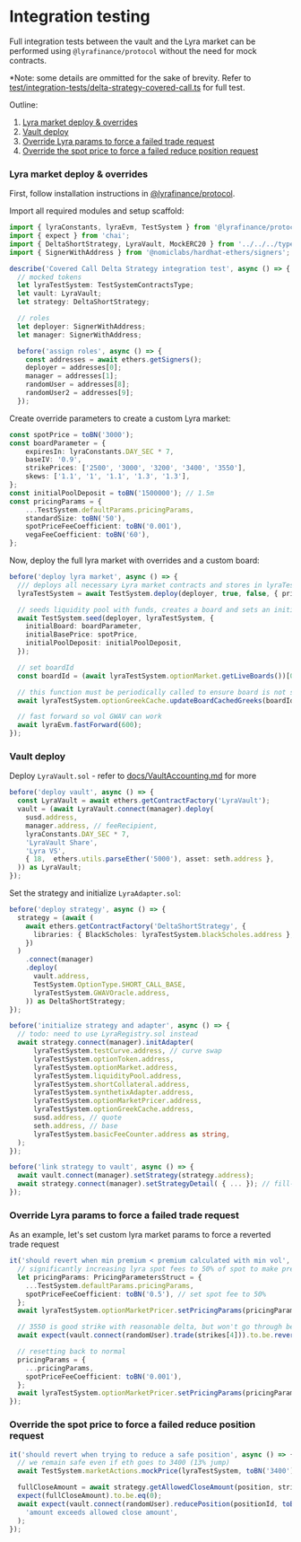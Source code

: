 # Integration testing

Full integration tests between the vault and the Lyra market can be performed using `@lyrafinance/protocol` without the need for mock contracts.

*Note: some details are ommitted for the sake of brevity. Refer to [test/integration-tests/delta-strategy-covered-call.ts](test/integration-tests/delta-strategy-covered-call.ts) for full test.

Outline: 
1. [Lyra market deploy & overrides](#lyra)
3. [Vault deploy](#vault)
4. [Override Lyra params to force a failed trade request](#screen)
5. [Override the spot price to force a failed reduce position request](#reduce)

### Lyra market deploy & overrides <a name="lyra"></a>
First, follow installation instructions in [@lyrafinance/protocol](https://www.npmjs.com/package/@lyrafinance/protocol). 

Import all required modules and setup scaffold:
```typescript
import { lyraConstants, lyraEvm, TestSystem } from '@lyrafinance/protocol';
import { expect } from 'chai';
import { DeltaShortStrategy, LyraVault, MockERC20 } from '../../../typechain-types';
import { SignerWithAddress } from '@nomiclabs/hardhat-ethers/signers';

describe('Covered Call Delta Strategy integration test', async () => {
  // mocked tokens
  let lyraTestSystem: TestSystemContractsType;
  let vault: LyraVault;
  let strategy: DeltaShortStrategy;

  // roles
  let deployer: SignerWithAddress;
  let manager: SignerWithAddress;

  before('assign roles', async () => {
    const addresses = await ethers.getSigners();
    deployer = addresses[0];
    manager = addresses[1];
    randomUser = addresses[8];
    randomUser2 = addresses[9];
  });
```

Create override parameters to create a custom Lyra market:
```typescript
const spotPrice = toBN('3000');
const boardParameter = {
    expiresIn: lyraConstants.DAY_SEC * 7,
    baseIV: '0.9',
    strikePrices: ['2500', '3000', '3200', '3400', '3550'],
    skews: ['1.1', '1', '1.1', '1.3', '1.3'],
};
const initialPoolDeposit = toBN('1500000'); // 1.5m
const pricingParams = {
    ...TestSystem.defaultParams.pricingParams,
    standardSize: toBN('50'),
    spotPriceFeeCoefficient: toBN('0.001'),
    vegaFeeCoefficient: toBN('60'),
};
```

Now, deploy the full lyra market with overrides and a custom board:
```typescript
before('deploy lyra market', async () => {
  /// deploys all necessary Lyra market contracts and stores in lyraTestSystem
  lyraTestSystem = await TestSystem.deploy(deployer, true, false, { pricingParams });

  // seeds liquidity pool with funds, creates a board and sets an initial base price
  await TestSystem.seed(deployer, lyraTestSystem, {
    initialBoard: boardParameter,
    initialBasePrice: spotPrice,
    initialPoolDeposit: initialPoolDeposit,
  });

  // set boardId
  const boardId = (await lyraTestSystem.optionMarket.getLiveBoards())[0];

  // this function must be periodically called to ensure board is not stale and can accept trades
  await lyraTestSystem.optionGreekCache.updateBoardCachedGreeks(boardId);

  // fast forward so vol GWAV can work
  await lyraEvm.fastForward(600);
});
```

### Vault deploy <a name="vault"></a>

Deploy `LyraVault.sol` - refer to [docs/VaultAccounting.md](docs/VaultAccounting.md) for more
```typescript
before('deploy vault', async () => {
  const LyraVault = await ethers.getContractFactory('LyraVault');
  vault = (await LyraVault.connect(manager).deploy(
    susd.address,
    manager.address, // feeRecipient,
    lyraConstants.DAY_SEC * 7,
    'LyraVault Share',
    'Lyra VS',
    { 18,  ethers.utils.parseEther('5000'), asset: seth.address },
  )) as LyraVault;
});
```

Set the strategy and initialize `LyraAdapter.sol`:
```typescript
before('deploy strategy', async () => {
  strategy = (await (
    await ethers.getContractFactory('DeltaShortStrategy', {
      libraries: { BlackScholes: lyraTestSystem.blackScholes.address },
    })
  )
    .connect(manager)
    .deploy(
      vault.address,
      TestSystem.OptionType.SHORT_CALL_BASE,
      lyraTestSystem.GWAVOracle.address,
    )) as DeltaShortStrategy;
});

before('initialize strategy and adapter', async () => {
  // todo: need to use LyraRegistry.sol instead
  await strategy.connect(manager).initAdapter(
      lyraTestSystem.testCurve.address, // curve swap
      lyraTestSystem.optionToken.address,
      lyraTestSystem.optionMarket.address,
      lyraTestSystem.liquidityPool.address,
      lyraTestSystem.shortCollateral.address,
      lyraTestSystem.synthetixAdapter.address,
      lyraTestSystem.optionMarketPricer.address,
      lyraTestSystem.optionGreekCache.address,
      susd.address, // quote
      seth.address, // base
      lyraTestSystem.basicFeeCounter.address as string,
  );
});

before('link strategy to vault', async () => {
  await vault.connect(manager).setStrategy(strategy.address);
  await strategy.connect(manager).setStrategyDetail( { ... }); // fill-in your strategy params 
});
```
### Override Lyra params to force a failed trade request <a name="screen"></a>

As an example, let's set custom lyra market params to force a reverted trade request

```typescript
it('should revert when min premium < premium calculated with min vol', async () => {
  // significantly increasing lyra spot fees to 50% of spot to make premiums below threshold
  let pricingParams: PricingParametersStruct = {
    ...TestSystem.defaultParams.pricingParams,
    spotPriceFeeCoefficient: toBN('0.5'), // set spot fee to 50%
  };
  await lyraTestSystem.optionMarketPricer.setPricingParams(pricingParams);

  // 3550 is good strike with reasonable delta, but won't go through because premium will be too low.
  await expect(vault.connect(randomUser).trade(strikes[4])).to.be.revertedWith('TotalCostOutsideOfSpecifiedBounds');

  // resetting back to normal
  pricingParams = {
    ...pricingParams,
    spotPriceFeeCoefficient: toBN('0.001'),
  };
  await lyraTestSystem.optionMarketPricer.setPricingParams(pricingParams);
});
```

### Override the spot price to force a failed reduce position request <a name="reduce"></a>

```typescript
it('should revert when trying to reduce a safe position', async () => {
  // we remain safe even if eth goes to 3400 (13% jump)
  await TestSystem.marketActions.mockPrice(lyraTestSystem, toBN('3400'), 'sETH');

  fullCloseAmount = await strategy.getAllowedCloseAmount(position, strikePrice, expiry);
  expect(fullCloseAmount).to.be.eq(0);
  await expect(vault.connect(randomUser).reducePosition(positionId, toBN('0.1'))).to.be.revertedWith(
    'amount exceeds allowed close amount',
  );
});
```